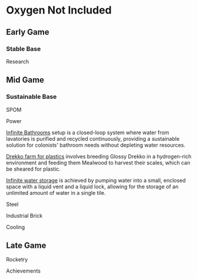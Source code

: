 # Oxygen Not Included

## Early Game

### Stable Base

Research

## Mid Game

### Sustainable Base

SPOM

Power

[Infinite Bathrooms](/Infinite-Bathrooms/)
setup is a closed-loop system where water from lavatories is purified and recycled continuously, providing a sustainable solution for colonists' bathroom needs without depleting water resources.

[Drekko farm for plastics](/Drekko-Farm-Plastics/) 
involves breeding Glossy Drekko in a hydrogen-rich environment and feeding them Mealwood to harvest their scales, which can be sheared for plastic.

[Infinite water storage](/Infinite-Water-Storage/) 
is achieved by pumping water into a small, enclosed space with a liquid vent and a liquid lock, allowing for the storage of an unlimited amount of water in a single tile.

Steel

Industrial Brick


Cooling


## Late Game

Rocketry

Achievements